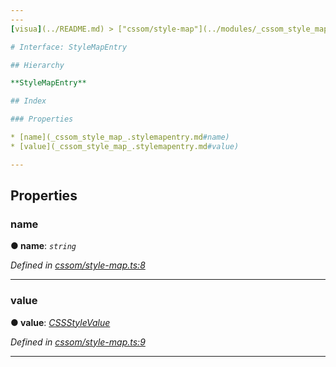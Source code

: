 ```yaml
---
---
[visua](../README.md) > ["cssom/style-map"](../modules/_cssom_style_map_.md) > [StyleMapEntry](../interfaces/_cssom_style_map_.stylemapentry.md)

# Interface: StyleMapEntry

## Hierarchy

**StyleMapEntry**

## Index

### Properties

* [name](_cssom_style_map_.stylemapentry.md#name)
* [value](_cssom_style_map_.stylemapentry.md#value)

---
```


## Properties

<a id="name"></a>

###  name

**● name**: *`string`*

*Defined in [cssom/style-map.ts:8](https://github.com/umbopepato/visua/blob/221e6a0/src/cssom/style-map.ts#L8)*

___
<a id="value"></a>

###  value

**● value**: *[CSSStyleValue](../classes/_cssom_css_style_value_.cssstylevalue.md)*

*Defined in [cssom/style-map.ts:9](https://github.com/umbopepato/visua/blob/221e6a0/src/cssom/style-map.ts#L9)*

___

